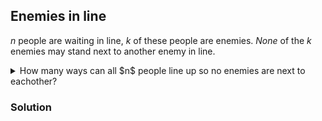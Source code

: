 ## Enemies in line
$n$ people are waiting in line, $k$ of these people are enemies.  *None* of the $k$ enemies may stand next to another enemy in line.  
<details>
  <summary>How many ways can all $n$ people line up so no enemies are next to eachother?</summary>
  ${n-k+1 \choose k} (n-k)! \cdot k!$
</details>


### Solution
